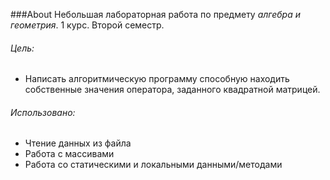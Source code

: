 ###About
Небольшая лабораторная работа по предмету _алгебра и геометрия_.
1 курс. Второй семестр.

###### Цель:
- Написать алгоритмическую программу способную находить собственные значения оператора, заданного квадратной матрицей.

###### Использовано:
- Чтение данных из файла
- Работа с массивами
- Работа со статическими и локальными данными/методами
